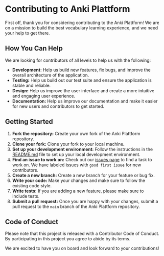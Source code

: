 # Contributing to Anki Plattform

First off, thank you for considering contributing to the Anki Plattform! We are on a mission to build the best vocabulary learning experience, and we need your help to get there.

## How You Can Help

We are looking for contributors of all levels to help us with the following:

*   **Development:** Help us build new features, fix bugs, and improve the overall architecture of the application.
*   **Testing:** Help us build out our test suite and ensure the application is stable and reliable.
*   **Design:** Help us improve the user interface and create a more intuitive and engaging user experience.
*   **Documentation:** Help us improve our documentation and make it easier for new users and contributors to get started.

## Getting Started

1.  **Fork the repository:** Create your own fork of the Anki Plattform repository.
2.  **Clone your fork:** Clone your fork to your local machine.
3.  **Set up your development environment:** Follow the instructions in the [README.md](README.md) file to set up your local development environment.
4.  **Find an issue to work on:** Check out our [issues page](https://github.com/your-username/anki-plattform/issues) to find a task to work on. We have labeled issues with `good first issue` for new contributors.
5.  **Create a new branch:** Create a new branch for your feature or bug fix.
6.  **Write your code:** Make your changes and make sure to follow the existing code style.
7.  **Write tests:** If you are adding a new feature, please make sure to include tests.
8.  **Submit a pull request:** Once you are happy with your changes, submit a pull request to the `main` branch of the Anki Plattform repository.

## Code of Conduct

Please note that this project is released with a Contributor Code of Conduct. By participating in this project you agree to abide by its terms.

We are excited to have you on board and look forward to your contributions!

